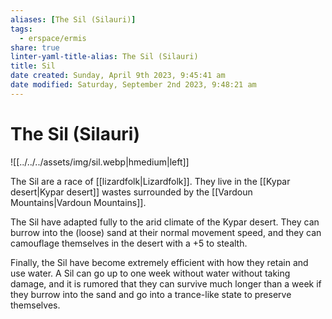 ```yaml
---
aliases: [The Sil (Silauri)]
tags:
  - erspace/ermis
share: true
linter-yaml-title-alias: The Sil (Silauri)
title: Sil
date created: Sunday, April 9th 2023, 9:45:41 am
date modified: Saturday, September 2nd 2023, 9:48:21 am
---
```

# The Sil (Silauri)

![[../../../assets/img/sil.webp|hmedium|left]]

The Sil are a race of [[lizardfolk|Lizardfolk]]. They live in the [[Kypar desert|Kypar desert]] wastes surrounded by the [[Vardoun Mountains|Vardoun Mountains]]. 

The Sil have adapted fully to the arid climate of the Kypar desert. They can burrow into the (loose) sand at their normal movement speed, and they can camouflage themselves in the desert with a +5 to stealth. 

Finally, the Sil have become extremely efficient with how they retain and use water. A Sil can go up to one week without water without taking damage, and it is rumored that they can survive much longer than a week if they burrow into the sand and go into a trance-like state to preserve themselves. 

<!-- ```statblock -->
<!-- "name": "Sil" -->
<!-- "size": "Medium" -->
<!-- "type": "humanoid" -->
<!-- "subtype": "lizardfolk" -->
<!-- "alignment": "Neutral" -->
<!-- "ac": !!int "15" -->
<!-- "hp": !!int "22" -->
<!-- "hit_dice": "4d8 + 4" -->
<!-- "stats": -->
<!-- - !!int "15" -->
<!-- - !!int "10" -->
<!-- - !!int "13" -->
<!-- - !!int "7" -->
<!-- - !!int "12" -->
<!-- - !!int "7" -->
<!-- "speed": "walk 30 ft., swim 30 ft." -->
<!-- "skillsaves": -->
<!--   "Stealth": !!int "4" -->
<!--   "Perception": !!int "3" -->
<!--   "Survival": !!int "5" -->
<!-- "senses": "passive Perception 13" -->
<!-- "languages": "Draconic" -->
<!-- "cr": "1/2" -->
<!-- "traits": -->
<!-- - !!dev.ebullient.json5e.qute.Trait -->
<!--   "desc": "Sil can camouflage for stealth +5"  -->
<!--   "name": "Camouflage" -->
<!-- - !!dev.ebullient.json5e.qute.Trait  -->
<!--   "desc": "Sil may go up to one week without water without it affecting their health or taking exhaustion" -->
<!--   "name": "Water Retention" -->
<!-- - !!dev.ebullient.json5e.qute.Trait -->
<!--   "desc": "Sil may burrow through loose sand at normal movement speed." -->
<!--   "name": "Burrowing" -->
<!-- "actions": -->
<!-- - !!dev.ebullient.json5e.qute.Trait -->
<!--   "desc": "The Silauron makes two melee attacks, each one with a different weapon." -->
<!--   "name": "Multiattack" -->
<!-- - !!dev.ebullient.json5e.qute.Trait -->
<!--   "desc": "Melee Weapon Attack: +4 to hit, reach 5 ft., one target. Hit: 5 (1d6\ -->
<!--     \ + 2) piercing damage." -->
<!--   "name": "Bite" -->
<!-- - !!dev.ebullient.json5e.qute.Trait -->
<!--   "desc": "Melee Weapon Attack: +4 to hit, reach 5 ft., one target. Hit: 5 (1d6\ -->
<!--     \ + 2) bludgeoning damage." -->
<!--   "name": "Heavy Club" -->
<!-- - !!dev.ebullient.json5e.qute.Trait -->
<!--   "desc": "Melee or Ranged Weapon Attack: +4 to hit, reach 5 ft. or range 30/120\ -->
<!--     \ ft., one target. Hit: 5 (1d6 + 2) piercing damage." -->
<!--   "name": "Javelin" -->
<!-- - !!dev.ebullient.json5e.qute.Trait -->
<!--   "desc": "Melee Weapon Attack: +4 to hit, reach 5 ft., one target. Hit: 5 (1d6\ -->
<!--     \ + 2) piercing damage." -->
<!--   "name": "Spiked Shield" -->
<!-- "source": -->
<!-- "image": "[[sil.png|sil.png]]" -->
<!-- ``` -->

<!-- ^statblock -->
